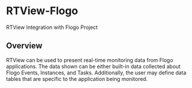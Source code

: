 # RTView-Flogo
RTView Integration with Flogo Project

## Overview

RTView can be used to present real-time monitoring data from Flogo applications.  The data shown can be either built-in data collected about Flogo Events, Instances, and Tasks.  Additionally, the user may define data tables that are specific to the application being monitored.

